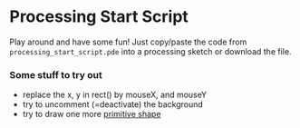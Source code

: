 # Processing Start Script

Play around and have some fun!
Just copy/paste the code from `processing_start_script.pde` into a processing sketch or download the file.

### Some stuff to try out

* replace the x, y in rect() by mouseX, and mouseY
* try to uncomment (=deactivate) the background
* try to draw one more [primitive shape](https://processing.org/examples/shapeprimitives.html)
